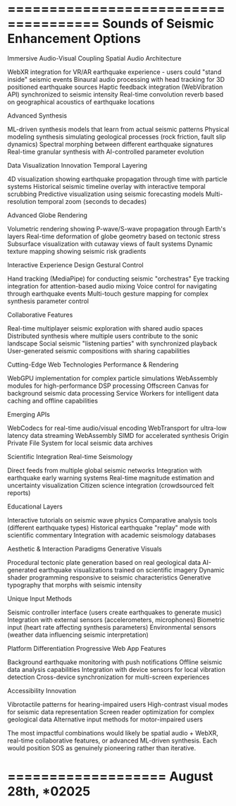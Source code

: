 
=====================================
Sounds of Seismic Enhancement Options
=====================================

Immersive Audio-Visual Coupling
Spatial Audio Architecture

WebXR integration for VR/AR earthquake experience - users could "stand inside" seismic events
Binaural audio processing with head tracking for 3D positioned earthquake sources
Haptic feedback integration (WebVibration API) synchronized to seismic intensity
Real-time convolution reverb based on geographical acoustics of earthquake locations

Advanced Synthesis

ML-driven synthesis models that learn from actual seismic patterns
Physical modeling synthesis simulating geological processes (rock friction, fault slip dynamics)
Spectral morphing between different earthquake signatures
Real-time granular synthesis with AI-controlled parameter evolution

Data Visualization Innovation
Temporal Layering

4D visualization showing earthquake propagation through time with particle systems
Historical seismic timeline overlay with interactive temporal scrubbing
Predictive visualization using seismic forecasting models
Multi-resolution temporal zoom (seconds to decades)

Advanced Globe Rendering

Volumetric rendering showing P-wave/S-wave propagation through Earth's layers
Real-time deformation of globe geometry based on tectonic stress
Subsurface visualization with cutaway views of fault systems
Dynamic texture mapping showing seismic risk gradients

Interactive Experience Design
Gestural Control

Hand tracking (MediaPipe) for conducting seismic "orchestras"
Eye tracking integration for attention-based audio mixing
Voice control for navigating through earthquake events
Multi-touch gesture mapping for complex synthesis parameter control

Collaborative Features

Real-time multiplayer seismic exploration with shared audio spaces
Distributed synthesis where multiple users contribute to the sonic landscape
Social seismic "listening parties" with synchronized playback
User-generated seismic compositions with sharing capabilities

Cutting-Edge Web Technologies
Performance & Rendering

WebGPU implementation for complex particle simulations
WebAssembly modules for high-performance DSP processing
Offscreen Canvas for background seismic data processing
Service Workers for intelligent data caching and offline capabilities

Emerging APIs

WebCodecs for real-time audio/visual encoding
WebTransport for ultra-low latency data streaming
WebAssembly SIMD for accelerated synthesis
Origin Private File System for local seismic data archives

Scientific Integration
Real-time Seismology

Direct feeds from multiple global seismic networks
Integration with earthquake early warning systems
Real-time magnitude estimation and uncertainty visualization
Citizen science integration (crowdsourced felt reports)

Educational Layers

Interactive tutorials on seismic wave physics
Comparative analysis tools (different earthquake types)
Historical earthquake "replay" mode with scientific commentary
Integration with academic seismology databases

Aesthetic & Interaction Paradigms
Generative Visuals

Procedural tectonic plate generation based on real geological data
AI-generated earthquake visualizations trained on scientific imagery
Dynamic shader programming responsive to seismic characteristics
Generative typography that morphs with seismic intensity

Unique Input Methods

Seismic controller interface (users create earthquakes to generate music)
Integration with external sensors (accelerometers, microphones)
Biometric input (heart rate affecting synthesis parameters)
Environmental sensors (weather data influencing seismic interpretation)

Platform Differentiation
Progressive Web App Features

Background earthquake monitoring with push notifications
Offline seismic data analysis capabilities
Integration with device sensors for local vibration detection
Cross-device synchronization for multi-screen experiences

Accessibility Innovation

Vibrotactile patterns for hearing-impaired users
High-contrast visual modes for seismic data representation
Screen reader optimization for complex geological data
Alternative input methods for motor-impaired users

The most impactful combinations would likely be spatial audio + WebXR, real-time collaborative features, or advanced ML-driven synthesis. Each would position SOS as genuinely pioneering rather than iterative.

===================
August 28th, *02025
===================